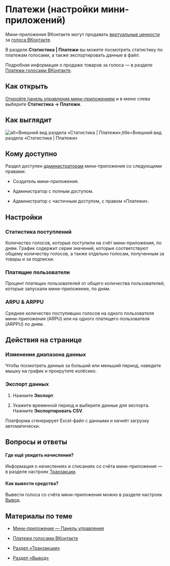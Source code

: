 
<!-- ---
title: 'Мини-приложения | Панель управления | Статистика | Платежи'
is_hidden: false
is_search_available: true
menu: 'main_menu'
visible_to_search_robots: true
meta_description: 
redirect_to: 
lang: ru
--- -->


<!-- Редакцией проверено -->

<!-- mini-apps/settings/stats/payments -->

# Платежи (настройки мини-приложений)

Мини-приложения ВКонтакте могут продавать [виртуальные ценности](mini-apps/glossary#Виртуальная%20ценность) за [голоса ВКонтакте](mini-apps/glossary#Голос).

В разделе **Статистика | Платежи** вы можете посмотреть статистику по платежам голосами, а также экспортировать данные в файл.

Подробная информация о продаже товаров за голоса — в разделе [Платежи голосами ВКонтакте](api/payments/getting-started).

## Как открыть

[Откройте панель управления мини-приложением](../overview.md) и в меню слева выберите **Статистика&nbsp;&rarr; Платежи**.

## Как выглядит

<!-- exclusions/_images/mini-apps/settings/stats/payments-page.webp -->
![alt=Внешний вид раздела «Статистика | Платежи»;title=Внешний вид раздела «Статистика | Платежи»](b794d43e561fae29a081521d0020a4eaaefc63579f32363cb6505d32 "7859068155897803089")

<!-- >:::carousel
![alt=Внешний вид раздела «Платежи» до подключения платежей;title=Внешний вид раздела «Платежи» до подключения платежей](3ca43eab3130058ad6977798be7618d502f1f5bcf43b7df52f6b3c21 "-6203273520385575582")
![alt=Внешний вид раздела «Платежи», когда на счёт мини-приложения поступают голоса;title=Внешний вид раздела «Платежи», когда на счёт мини-приложения поступают голоса](9ef3aba55c527b79bec4216c6f3d6235ef6aa569c5b1a64856d4c3e2 "7190073983231511660")
::: -->

## Кому доступно

Раздел доступен [администраторам](mini-apps/settings/managers) мини-приложения со следующими правами:

* Создатель мини-приложения.

* Администратор с полным доступом.

* Администратор с частичным доступом, с правом «Платежи».

## Настройки

### Статистика поступлений

Количество голосов, которые поступили на счёт мини-приложения, по дням. График содержит серии значений, которые соответствуют общему количеству голосов, а также отдельно голосам, полученным за товары и за подписки.

### Платящие пользователи

Процент платящих пользователей от общего количества пользователей, которые запускали мини-приложение, по дням.

### ARPU & ARPPU

Среднее количество поступивших голосов на одного пользователя мини-приложения (ARPU) или на одного платящего пользователя (ARPPU) по дням.

## Действия на странице

### Изменение диапазона данных

Чтобы посмотреть данные за больший или меньший период, наведите мышку на график и прокрутите колёсико.

### Экспорт данных

1. Нажмите **Экспорт**.

1. Укажите временной период и выберите данные для экспорта. Нажмите **Экспортировать CSV**.

Платформа сгенерирует Excel-файл с данными и начнёт загрузку автоматически.

## Вопросы и ответы

#### Где ещё увидеть начисления?

Информация о начислениях и списаниях со счёта мини-приложения — в разделе настроек [Транзакции](mini-apps/settings/payments/transactions).

#### Как вывести средства?

Вывести голоса со счёта мини-приложения можно в разделе настроек [Вывод](mini-apps/settings/payments/withdrawal).

## Материалы по теме

* [Мини-приложения — Панель управления](../overview.md)

* [Платежи голосами ВКонтакте](api/payments/getting-started)

* [Раздел «Транзакции»](mini-apps/settings/payments/transactions)

* [Раздел «Вывод»](mini-apps/settings/payments/withdrawal)

